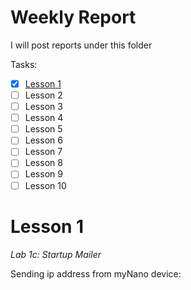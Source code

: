 # Weekly Report
I will post reports under this folder

Tasks:
 - [x] [Lesson 1](./#Lesson%201)
 - [ ] Lesson 2
 - [ ] Lesson 3
 - [ ] Lesson 4
 - [ ] Lesson 5
 - [ ] Lesson 6
 - [ ] Lesson 7
 - [ ] Lesson 8
 - [ ] Lesson 9
 - [ ] Lesson 10
 
 # Lesson 1
 *Lab 1c: Startup Mailer*
 
 Sending ip address from myNano device:
